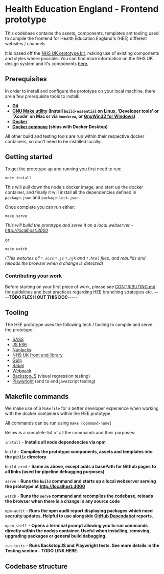 # Health Education England - Frontend prototype 

This codebase contains the assets, components, templates ant tooling used to compile the frontend for Health Education 
England's (HEE) different websites / channels.

It is based off the [NHS UK prototype kit](https://github.com/nhsuk/nhsuk-frontend), making use of existing components 
and styles where possible. You can find more information on the NHS UK design system and it's components [here.](https://service-manual.nhs.uk/design-system)

## Prerequisites 

In order to install and configure the prototype on your local machine, there are a few prerequisite tools to install:

- **[Git](https://git-scm.com/)**
- **[GNU Make utility](https://www.gnu.org/software/make/) (Install `build-essential` on Linux, 'Developer tools' or 
'Xcode' on Mac or via `homebrew`, or [GnuWin32 for Windows](https://gnuwin32.sourceforge.net/packages/make.htm))**
- **[Docker](https://www.docker.com/products/docker-desktop/)**
- **[Docker compose](https://docs.docker.com/compose/) (ships with Docker Desktop)**

All other build and testing tools are run within their respective docker containers, so don't need to be installed locally.

## Getting started

To get the prototype up and running you first need to run: 

`make install`

This will pull down the nodejs docker image, and start up the docker container, and finally it will install all the
dependencies defined in `package.json` and `package-lock.json`

Once complete you can run either:

`make serve` 

_This will build the prototype and serve it on a local webserver - [http://localhost:3000](http://localhost:3000/)_

or

`make watch` 

(_This watches all `*.scss` `*.js` `*.njk` and `*.html` files, and rebuilds and reloads the browser when a change is detected_)

### Contributing your work

Before starting on your first piece of work, please see [CONTRIBUTING.md](https://github.com/Health-Education-England/hee-prototypes/blob/master/CONTRIBUTING.md)
for guidelines and best practices regarding HEE branching strategies etc. **----TODO FLESH OUT THIS DOC-----**

## Tooling

The HEE prototype uses the following tech / tooling to compile and serve the prototype:

- [SASS](https://www.npmjs.com/package/sass) 
- [JS ES6](https://www.w3schools.com/js/js_es6.asp)
- [Nunjucks](https://mozilla.github.io/nunjucks/)
- [NHS UK front end library](https://github.com/nhsuk/nhsuk-frontend)
- [Gulp](https://github.com/gulpjs/gulp)
- [Babel](https://babeljs.io/) 
- [Webpack](https://webpack.js.org/)
- [BackstopJS](https://garris.github.io/BackstopJS/) (visual regression testing)
- [Playwright](https://playwright.dev/) (end to end javascript testing)

## Makefile commands

We make use of a `Makefile` for a better developer experience when working with the docker containers within the HEE
prototype.

All commands can be run using `make [command-name]`

Below is a complete list of all the commands and their purposes:

`install` - **Installs all node dependencies via npm**

`build` - **Compiles the prototype components, assets and templates into the `public` directory**

`build-prod` - **Same as above, except adds a basePath for Github pages to all links (used for pipeline debugging purposes)**

`serve` - **Runs the `build` command and starts up a local webserver serving the prototype at [http://localhost:3000](http://localhost:3000)**

`watch` - **Runs the `serve` command and recompiles the codebase, reloads the browser when there is a change in any source code**

`npm-audit` - **Runs the npm audit report displaying packages which need secruity updates. Helpful to use alongside 
[GitHub Dependabot](https://github.blog/2020-06-01-keep-all-your-packages-up-to-date-with-dependabot/) reports.**

`open-shell` - **Opens a terminal prompt allowing you to run commands directly within the nodejs container. Useful when installing, removing, upgrading packages or general build debugging.**

`run-tests` - **Runs BackstopJS and Playwright tests. See more details in the Testing section - TODO LINK HERE.**

## Codebase structure







 

